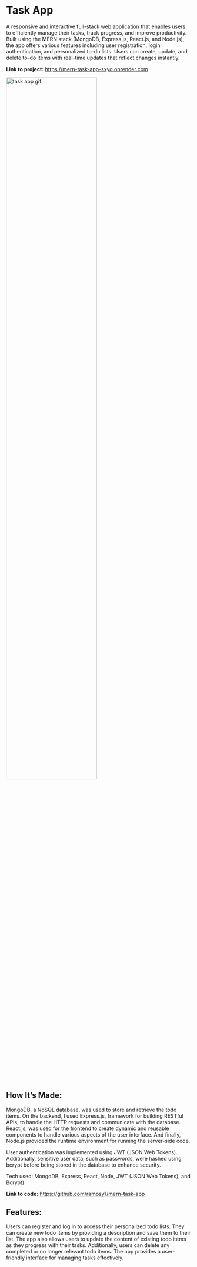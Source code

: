 # Task App #
A responsive and interactive full-stack web application that enables users to efficiently manage their tasks, track progress, and improve productivity. Built using the MERN stack (MongoDB, Express.js, React.js, and Node.js), the app offers various features including user registration, login authentication, and personalized to-do lists. Users can create, update, and delete to-do items with real-time updates that reflect changes instantly.

**Link to project:** https://mern-task-app-sxyd.onrender.com

<img src="../../images/MERN_Task_App.gif" alt="task app gif" title="MERN Task App" width="70%" height="70%">

## How It’s Made: ##
MongoDB, a NoSQL database, was used to store and retrieve the todo items. On the backend, I used Express.js, framework for building RESTful APIs, to handle the HTTP requests and communicate with the database. React.js, was used for the frontend to create dynamic and reusable components to handle various aspects of the user interface. And finally, Node.js provided the runtime environment for running the server-side code.

User authentication was implemented using JWT (JSON Web Tokens). Additionally, sensitive user data, such as passwords, were hashed using bcrypt before being stored in the database to enhance security.

Tech used: MongoDB, Express, React, Node, JWT (JSON Web Tokens), and Bcrypt)

**Link to code:** https://github.com/ramosy1/mern-task-app

## Features: ##
Users can register and log in to access their personalized todo lists. They can create new todo items by providing a description and save them to their list. The app also allows users to update the content of existing todo items as they progress with their tasks. Additionally, users can delete any completed or no longer relevant todo items. The app provides a user-friendly interface for managing tasks effectively.
